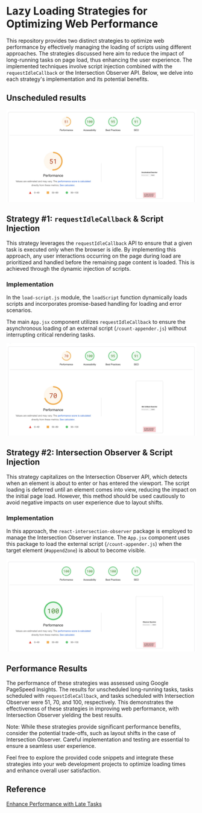 # Lazy Loading Strategies for Optimizing Web Performance

This repository provides two distinct strategies to optimize web performance by effectively managing the loading of scripts using different approaches. The strategies discussed here aim to reduce the impact of long-running tasks on page load, thus enhancing the user experience. The implemented techniques involve script injection combined with the `requestIdleCallback` or the Intersection Observer API. Below, we delve into each strategy's implementation and its potential benefits.

## Unscheduled results

![Unscheduled results](./screenshot1.jpg)

## Strategy #1: `requestIdleCallback` & Script Injection

This strategy leverages the `requestIdleCallback` API to ensure that a given task is executed only when the browser is idle. By implementing this approach, any user interactions occurring on the page during load are prioritized and handled before the remaining page content is loaded. This is achieved through the dynamic injection of scripts.

### Implementation

In the `load-script.js` module, the `loadScript` function dynamically loads scripts and incorporates promise-based handling for loading and error scenarios.

The main `App.jsx` component utilizes `requestIdleCallback` to ensure the asynchronous loading of an external script (`/count-appender.js`) without interrupting critical rendering tasks.

![requestIdleCallback results](./screenshot2.jpg)

## Strategy #2: Intersection Observer & Script Injection

This strategy capitalizes on the Intersection Observer API, which detects when an element is about to enter or has entered the viewport. The script loading is deferred until an element comes into view, reducing the impact on the initial page load. However, this method should be used cautiously to avoid negative impacts on user experience due to layout shifts.

### Implementation

In this approach, the `react-intersection-observer` package is employed to manage the Intersection Observer instance. The `App.jsx` component uses this package to load the external script (`/count-appender.js`) when the target element (`#appendZone`) is about to become visible.

![Intersection Observer results](./screenshot3.jpg)

## Performance Results

The performance of these strategies was assessed using Google PageSpeed Insights. The results for unscheduled long-running tasks, tasks scheduled with `requestIdleCallback`, and tasks scheduled with Intersection Observer were 51, 70, and 100, respectively. This demonstrates the effectiveness of these strategies in improving web performance, with Intersection Observer yielding the best results.

Note: While these strategies provide significant performance benefits, consider the potential trade-offs, such as layout shifts in the case of Intersection Observer. Careful implementation and testing are essential to ensure a seamless user experience.

Feel free to explore the provided code snippets and integrate these strategies into your web development projects to optimize loading times and enhance overall user satisfaction.

## Reference

[Enhance Performance with Late Tasks](https://rangle.io/blog/enhance-performance-with-late-tasks)
